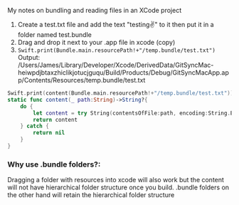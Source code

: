My notes on bundling and reading files in an XCode project<!--more--> 

1. Create a test.txt file and add the text "testing✌️" to it then put it in a folder named test.bundle
2. Drag and drop it next to your .app file in xcode (copy)
3. `Swift.print(Bundle.main.resourcePath!+"/temp.bundle/test.txt")` Output: /Users/James/Library/Developer/Xcode/DerivedData/GitSyncMac-heiwpdjbtaxzhiclikjotucjguqu/Build/Products/Debug/GitSyncMacApp.app/Contents/Resources/temp.bundle/test.txt


```swift
Swift.print(content(Bundle.main.resourcePath!+"/temp.bundle/test.txt"))//Output: testing✌️
static func content(_ path:String)->String?{
    do {
        let content = try String(contentsOfFile:path, encoding:String.Encoding.utf8) as String//encoding: NSUTF8StringEncoding
        return content
    } catch {
        return nil
    }
}
```

### Why use .bundle folders?:
Dragging a folder with resources into xcode will also work but the content will not have hierarchical folder structure once you build. .bundle folders on the other hand will retain the hierarchical folder structure 	